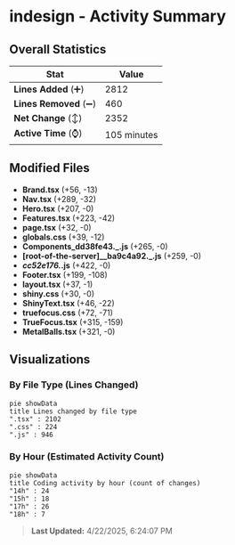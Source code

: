 # indesign - Activity Summary 

## Overall Statistics

| Stat                   | Value                                                             |
| ---------------------- | ----------------------------------------------------------------- |
| **Lines Added** (➕)   | 2812                                          |
| **Lines Removed** (➖) | 460                                        |
| **Net Change** (↕)    | 2352                |
| **Active Time** (⌚)   | 105 minutes |


## Modified Files
- **Brand.tsx** (+56, -13)
- **Nav.tsx** (+289, -32)
- **Hero.tsx** (+207, -0)
- **Features.tsx** (+223, -42)
- **page.tsx** (+32, -0)
- **globals.css** (+39, -12)
- **Components_dd38fe43._.js** (+265, -0)
- **[root-of-the-server]__ba9c4a92._.js** (+259, -0)
- **_cc52e176._.js** (+422, -0)
- **Footer.tsx** (+199, -108)
- **layout.tsx** (+37, -1)
- **shiny.css** (+30, -0)
- **ShinyText.tsx** (+46, -22)
- **truefocus.css** (+72, -71)
- **TrueFocus.tsx** (+315, -159)
- **MetalBalls.tsx** (+321, -0)

## Visualizations

### By File Type (Lines Changed)

```mermaid
pie showData
title Lines changed by file type
".tsx" : 2102
".css" : 224
".js" : 946
```

### By Hour (Estimated Activity Count)

```mermaid
pie showData
title Coding activity by hour (count of changes)
"14h" : 24
"15h" : 18
"17h" : 26
"18h" : 7
```


> **Last Updated:** 4/22/2025, 6:24:07 PM